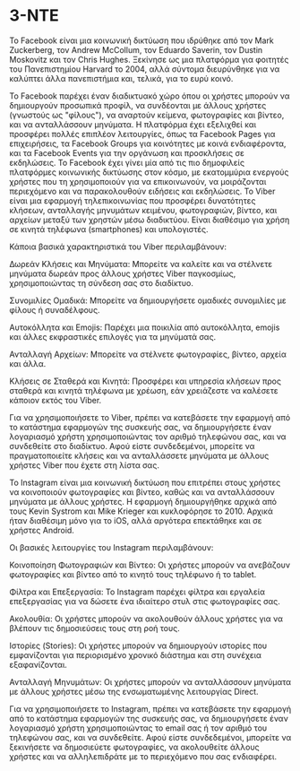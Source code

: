 # 3-NTE
Το Facebook είναι μια κοινωνική δικτύωση που ιδρύθηκε από τον Mark Zuckerberg, τον Andrew McCollum, τον Eduardo Saverin, τον Dustin Moskovitz και τον Chris Hughes. Ξεκίνησε ως μια πλατφόρμα για φοιτητές του Πανεπιστημίου Harvard το 2004, αλλά σύντομα διευρύνθηκε για να καλύπτει άλλα πανεπιστήμια και, τελικά, για το ευρύ κοινό.

Το Facebook παρέχει έναν διαδικτυακό χώρο όπου οι χρήστες μπορούν να δημιουργούν προσωπικά προφίλ, να συνδέονται με άλλους χρήστες (γνωστούς ως "φίλους"), να αναρτούν κείμενα, φωτογραφίες και βίντεο, και να ανταλλάσσουν μηνύματα. Η πλατφόρμα έχει εξελιχθεί και προσφέρει πολλές επιπλέον λειτουργίες, όπως τα Facebook Pages για επιχειρήσεις, τα Facebook Groups για κοινότητες με κοινά ενδιαφέροντα, και τα Facebook Events για την οργάνωση και προσκλήσεις σε εκδηλώσεις.
Το Facebook έχει γίνει μία από τις πιο δημοφιλείς πλατφόρμες κοινωνικής δικτύωσης στον κόσμο, με εκατομμύρια ενεργούς χρήστες που τη χρησιμοποιούν για να επικοινωνούν, να μοιράζονται περιεχόμενο και να παρακολουθούν ειδήσεις και εκδηλώσεις.
Το Viber είναι μια εφαρμογή τηλεπικοινωνίας που προσφέρει δυνατότητες κλήσεων, ανταλλαγής μηνυμάτων κειμένου, φωτογραφιών, βίντεο, και αρχείων μεταξύ των χρηστών μέσω διαδικτύου. Είναι διαθέσιμο για χρήση σε κινητά τηλέφωνα (smartphones) και υπολογιστές.

Κάποια βασικά χαρακτηριστικά του Viber περιλαμβάνουν:

Δωρεάν Κλήσεις και Μηνύματα: Μπορείτε να καλείτε και να στέλνετε μηνύματα δωρεάν προς άλλους χρήστες Viber παγκοσμίως, χρησιμοποιώντας τη σύνδεση σας στο διαδίκτυο.

Συνομιλίες Ομαδικά: Μπορείτε να δημιουργήσετε ομαδικές συνομιλίες με φίλους ή συναδέλφους.

Αυτοκόλλητα και Emojis: Παρέχει μια ποικιλία από αυτοκόλλητα, emojis και άλλες εκφραστικές επιλογές για τα μηνύματά σας.

Ανταλλαγή Αρχείων: Μπορείτε να στέλνετε φωτογραφίες, βίντεο, αρχεία και άλλα.

Κλήσεις σε Σταθερά και Κινητά: Προσφέρει και υπηρεσία κλήσεων προς σταθερά και κινητά τηλέφωνα με χρέωση, εάν χρειάζεστε να καλέσετε κάποιον εκτός του Viber.

Για να χρησιμοποιήσετε το Viber, πρέπει να κατεβάσετε την εφαρμογή από το κατάστημα εφαρμογών της συσκευής σας, να δημιουργήσετε έναν λογαριασμό χρήστη χρησιμοποιώντας τον αριθμό τηλεφώνου σας, και να συνδεθείτε στο διαδίκτυο. Αφού είστε συνδεδεμένοι, μπορείτε να πραγματοποιείτε κλήσεις και να ανταλλάσσετε μηνύματα με άλλους χρήστες Viber που έχετε στη λίστα σας.

Το Instagram είναι μια κοινωνική δικτύωση που επιτρέπει στους χρήστες να κοινοποιούν φωτογραφίες και βίντεο, καθώς και να ανταλλάσσουν μηνύματα με άλλους χρήστες. Η εφαρμογή δημιουργήθηκε αρχικά από τους Kevin Systrom και Mike Krieger και κυκλοφόρησε το 2010. Αρχικά ήταν διαθέσιμη μόνο για το iOS, αλλά αργότερα επεκτάθηκε και σε χρήστες Android.

Οι βασικές λειτουργίες του Instagram περιλαμβάνουν:

Κοινοποίηση Φωτογραφιών και Βίντεο: Οι χρήστες μπορούν να ανεβάζουν φωτογραφίες και βίντεο από το κινητό τους τηλέφωνο ή το tablet.

Φίλτρα και Επεξεργασία: Το Instagram παρέχει φίλτρα και εργαλεία επεξεργασίας για να δώσετε ένα ιδιαίτερο στυλ στις φωτογραφίες σας.

Ακολουθία: Οι χρήστες μπορούν να ακολουθούν άλλους χρήστες για να βλέπουν τις δημοσιεύσεις τους στη ροή τους.

Ιστορίες (Stories): Οι χρήστες μπορούν να δημιουργούν ιστορίες που εμφανίζονται για περιορισμένο χρονικό διάστημα και στη συνέχεια εξαφανίζονται.

Ανταλλαγή Μηνυμάτων: Οι χρήστες μπορούν να ανταλλάσσουν μηνύματα με άλλους χρήστες μέσω της ενσωματωμένης λειτουργίας Direct.

Για να χρησιμοποιήσετε το Instagram, πρέπει να κατεβάσετε την εφαρμογή από το κατάστημα εφαρμογών της συσκευής σας, να δημιουργήσετε έναν λογαριασμό χρήστη χρησιμοποιώντας το email σας ή τον αριθμό του τηλεφώνου σας, και να συνδεθείτε. Αφού είστε συνδεδεμένοι, μπορείτε να ξεκινήσετε να δημοσιεύετε φωτογραφίες, να ακολουθείτε άλλους χρήστες και να αλληλεπιδράτε με το περιεχόμενο που σας ενδιαφέρει.
